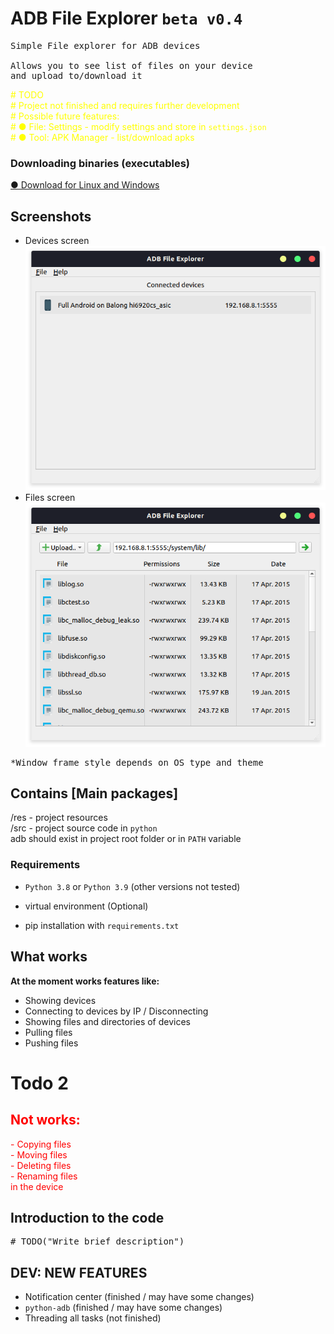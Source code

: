 # ADB File Explorer `beta v0.4`

<pre>
Simple File explorer for ADB devices

Allows you to see list of files on your device
and upload to/download it
</pre>

<span style="color: yellow">
# TODO<br/>
# Project not finished and requires further development<br/>
# Possible future features:<br/>
# ● File: Settings - modify settings and store in <code>settings.json</code><br/>
# ● Tool: APK Manager - list/download apks <br/>
</span>

### Downloading binaries (executables)

<a href='https://github.com/Aldeshov/ADBFileExplorer/releases/tag/beta-v0.4'>
● Download for Linux and Windows<br/>
</a>

## Screenshots

* Devices screen <br/>
  ![Devices, screenshot](previews/devices.png)
* Files screen <br/>
  ![Files, screenshot](previews/files.png)

<pre>*Window frame style depends on OS type and theme</pre>

## Contains [Main packages]

/res - project resources <br/>
/src - project source code in `python` <br/>
adb should exist in project root folder or in `PATH` variable

### Requirements

* `Python 3.8` or `Python 3.9`
  (other versions not tested)

* virtual environment (Optional)

* pip installation with `requirements.txt`

## What works

<b>At the moment works features like:</b>

* Showing devices
* Connecting to devices by IP / Disconnecting
* Showing files and directories of devices
* Pulling files
* Pushing files

# Todo 2
<span style="color: red">
<h2>Not works:</h2>
- Copying files <br/>
- Moving files <br/>
- Deleting files <br/>
- Renaming files <br/>
in the device
</span>

## Introduction to the code

<pre>
# TODO("Write brief description")
</pre>


## DEV: NEW FEATURES

* Notification center (finished / may have some changes)
* `python-adb` (finished / may have some changes)
* Threading all tasks (not finished)